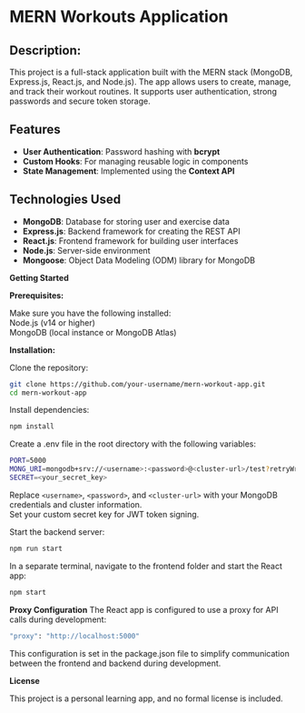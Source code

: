# MERN Workouts Application

## Description:

This project is a full-stack application built with the MERN stack (MongoDB, Express.js, React.js, and Node.js). The app allows users to create, manage, and track their workout routines. It supports user authentication, strong passwords and secure token storage.

## Features
- **User Authentication**: Password hashing with **bcrypt**
- **Custom Hooks**: For managing reusable logic in components
- **State Management**: Implemented using the **Context API**

## Technologies Used
- **MongoDB**: Database for storing user and exercise data
- **Express.js**: Backend framework for creating the REST API
- **React.js**: Frontend framework for building user interfaces
- **Node.js**: Server-side environment
- **Mongoose**: Object Data Modeling (ODM) library for MongoDB

**Getting Started**

**Prerequisites:**

Make sure you have the following installed:  
Node.js (v14 or higher)  
MongoDB (local instance or MongoDB Atlas)

**Installation:**

Clone the repository:

```bash
git clone https://github.com/your-username/mern-workout-app.git
cd mern-workout-app
```


Install dependencies:
```bash
npm install
```

Create a .env file in the root directory with the following variables:

```bash
PORT=5000
MONG_URI=mongodb+srv://<username>:<password>@<cluster-url>/test?retryWrites=true&w=majority
SECRET=<your_secret_key>
```

Replace `<username>`, `<password>`, and `<cluster-url>` with your MongoDB credentials and cluster information.  
Set your custom secret key for JWT token signing.

Start the backend server:

```bash
npm run start
```
In a separate terminal, navigate to the frontend folder and start the React app:

```bash
npm start
```

**Proxy Configuration**
The React app is configured to use a proxy for API calls during development:

```bash
"proxy": "http://localhost:5000"
```

This configuration is set in the package.json file to simplify communication between the frontend and backend during development.

**License**

This project is a personal learning app, and no formal license is included.

